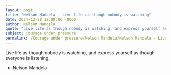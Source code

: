 ```yaml
---
layout: post
title: "Nelson Mandela - Live life as though nobody is watching"
date: 2024-12-28 12:00:00 -0000
author: Nelson Mandela
quote: "Live life as though nobody is watching, and express yourself as though everyone is listening."
subject: Courage under pressure
permalink: /Courage under pressure/Nelson Mandela/Nelson Mandela - Live life as though nobody is watching
---
```


Live life as though nobody is watching, and express yourself as though everyone is listening.

- Nelson Mandela

